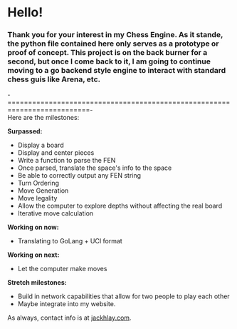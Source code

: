 # Hello!

### Thank you for your interest in my Chess Engine. As it stande, the python file contained here only serves as a prototype or proof of concept. This project is on the back burner for a second, but once I come back to it, I am going to continue moving to a go backend style engine to interact with standard chess guis like Arena, etc.  

-==========================================================================-  
Here are the milestones:

**Surpassed:**
- Display a board
- Display and center pieces
- Write a function to parse the FEN
- Once parsed, translate the space's info to the space
- Be able to correctly output any FEN string
- Turn Ordering
- Move Generation
- Move legality
- Allow the computer to explore depths without affecting the real board
- Iterative move calculation 

**Working on now:**
- Translating to GoLang + UCI format

**Working on next:**
- Let the computer make moves
  
**Stretch milestones:**
- Build in network capabilities that allow for two people to play each other
- Maybe integrate into my website.  

As always, contact info is at [jackhlay.com](https://jackhlay.com).
